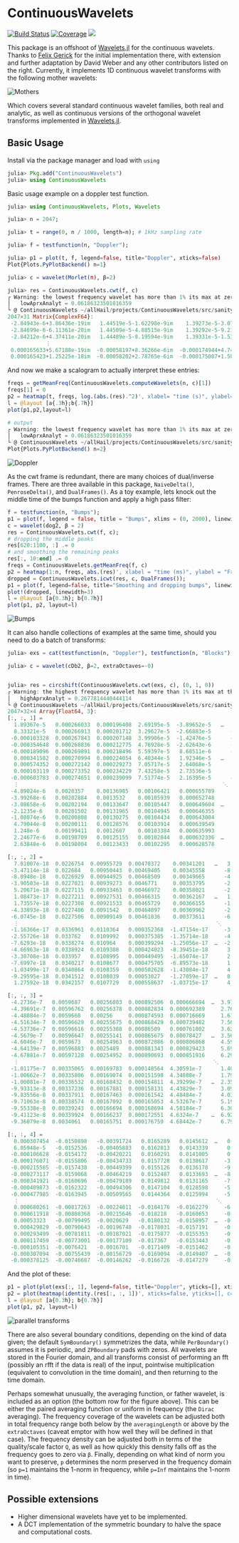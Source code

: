 # ContinuousWavelets

[![Build Status](https://travis-ci.com/dsweber2/ContinuousWavelets.jl.svg?branch=master)](https://travis-ci.com/dsweber2/ContinuousWavelets.jl)
[![Coverage](https://codecov.io/gh/dsweber2/ContinuousWavelets.jl/branch/master/graph/badge.svg)](https://codecov.io/gh/dsweber2/ContinuousWavelets.jl)
[![](https://img.shields.io/badge/docs-dev-blue.svg)](https://dsweber2.github.io/ContinuousWavelets.jl/dev/)

This package is an offshoot of [Wavelets.jl](https://github.com/JuliaDSP/Wavelets.jl) for the continuous wavelets.
Thanks to [Felix Gerick](https://github.com/fgerick) for the initial implementation there, with extension and further adaptation by David Weber and any other contributors listed on the right.
Currently, it implements 1D continuous wavelet transforms with the following mother wavelets:

![Mothers](docs/mothers.svg)

Which covers several standard continuous wavelet families, both real and analytic, as well as continuous versions of the orthogonal wavelet transforms implemented in [Wavelets.jl](https://github.com/JuliaDSP/Wavelets.jl).

## Basic Usage

Install via the package manager and load with `using`

```julia
julia> Pkg.add("ContinuousWavelets")
julia> using ContinuousWavelets
```

Basic usage example on a doppler test function.

```julia
julia> using ContinuousWavelets, Plots, Wavelets

julia> n = 2047;

julia> t = range(0, n / 1000, length=n); # 1kHz sampling rate

julia> f = testfunction(n, "Doppler");

julia> p1 = plot(t, f, legend=false, title="Doppler", xticks=false)
Plot{Plots.PyPlotBackend() n=1}

julia> c = wavelet(Morlet(π), β=2)

julia> res = ContinuousWavelets.cwt(f, c)
┌ Warning: the lowest frequency wavelet has more than 1% its max at zero, so it may not be analytic. Think carefully
│   lowAprxAnalyt = 0.06186323501016359
└ @ ContinuousWavelets ~/allHail/projects/ContinuousWavelets/src/sanityChecks.jl:6
2047×31 Matrix{ComplexF64}:
 -2.84943e-6+3.86436e-19im   1.44519e-5-1.62298e-9im    1.39273e-5-3.07331e-8im    1.08277e-5-5.36965e-8im   7.74125e-6-8.67067e-8im  …    9.29111e-5+9.88368e-5im    0.000123188+0.000115321im   0.000125192+0.000112017im   0.000109884+9.67013e-5im
 -2.84699e-6-6.11361e-20im   1.44509e-5-4.88515e-9im    1.39292e-5-9.21574e-8im    1.08334e-5-1.6091e-7im    7.75377e-6-2.59599e-7im     -0.000113733+0.000116674im  -0.000110639+0.000149352im   -9.89185e-5+0.000149589im   -8.24222e-5+0.000130545im
 -2.84212e-6+4.37411e-20im   1.44489e-5-8.19594e-9im    1.39331e-5-1.53456e-7im    1.08446e-5-2.67585e-7im    7.7787e-6-4.30934e-7im     -0.000167268-0.000109989im  -0.000189571-8.93572e-5im   -0.000180219-7.17018e-5im   -0.000153333-5.64666e-5im
            ⋮                                                                                                                         ⋱                                                                                                  ⋮
 0.000165633+5.67188e-19im  -0.00058197+8.36266e-6im  -0.000174944+4.74775e-6im  -0.000102926+3.76705e-6im  -6.69025e-5+3.10797e-6im  …   -2.52619e-6+6.30254e-8im    -2.50166e-6+3.43068e-8im    -2.48306e-6+6.63823e-9im    -2.46986e-6-1.96881e-8im
 0.000165423+1.25225e-18im  -0.00058202+2.78765e-6im  -0.000175007+1.58289e-6im  -0.000102997+1.2562e-6im   -6.69813e-5+1.03676e-6im      -2.70744e-6+6.32005e-8im    -2.67909e-6+5.74545e-8im    -2.65444e-6+5.18306e-8im    -2.63276e-6+4.61939e-8im


```

And now we make a scalogram to actually interpret these entries:

```julia
freqs = getMeanFreq(ContinuousWavelets.computeWavelets(n, c)[1])
freqs[1] = 0
p2 = heatmap(t, freqs, log.(abs.(res).^2)', xlabel= "time (s)", ylabel="frequency (Hz)", colorbar=false, c=cgrad(:viridis, scale=:log10))
l = @layout [a{.3h};b{.7h}]
plot(p1,p2,layout=l)

# output
┌ Warning: the lowest frequency wavelet has more than 1% its max at zero, so it may not be analytic. Think carefully
│   lowAprxAnalyt = 0.06186323501016359
└ @ ContinuousWavelets ~/allHail/projects/ContinuousWavelets/src/sanityChecks.jl:6
Plot{Plots.PyPlotBackend() n=2}
```

![Doppler](/docs/doppler.svg)

As the cwt frame is redundant, there are many choices of dual/inverse frames. There are three available in this package, `NaiveDelta()`, `PenroseDelta()`, and `DualFrames()`. As a toy example, lets knock out the middle time of the bumps function and apply a high pass filter:

```julia
f = testfunction(n, "Bumps");
p1 = plot(f, legend = false, title = "Bumps", xlims = (0, 2000), linewidth = 2)
c = wavelet(dog2, β = 2)
res = ContinuousWavelets.cwt(f, c);
# dropping the middle peaks
res[620:1100, :] .= 0
# and smoothing the remaining peaks
res[:, 10:end] .= 0
freqs = ContinuousWavelets.getMeanFreq(f, c)
p2 = heatmap(1:n, freqs, abs.(res)', xlabel = "time (ms)", ylabel = "Frequency (Hz)", colorbar = false, c = :viridis)
dropped = ContinuousWavelets.icwt(res, c, DualFrames());
p1 = plot(f, legend=false, title="Smoothing and dropping bumps", linewidth=2)
plot!(dropped, linewidth=3)
l = @layout [a{0.3h}; b{0.7h}]
plot(p1, p2, layout=l)
```

![Bumps](/docs/bumps.svg)

It can also handle collections of examples at the same time, should you need to do a batch of transforms:

```julia
julia> exs = cat(testfunction(n, "Doppler"), testfunction(n, "Blocks"), testfunction(n, "Bumps"), testfunction(n, "HeaviSine"), dims=2);

julia> c = wavelet(cDb2, β=2, extraOctaves=-0)


julia> res = circshift(ContinuousWavelets.cwt(exs, c), (0, 1, 0))
┌ Warning: the highest frequency wavelet has more than 1% its max at the end, so it may not be analytic. Think carefully
│   highAprxAnalyt = 0.2677814440444114
└ @ ContinuousWavelets ~/allHail/projects/ContinuousWavelets/src/sanityChecks.jl:10
2047×32×4 Array{Float64, 3}:
[:, :, 1] =
  1.89367e-5   0.000266033  0.000196408  2.69195e-5  -3.89652e-5   …   0.000121129   9.23682e-5    4.6727e-5     2.99983e-6
  8.33321e-5   0.000266913  0.000201712  3.29627e-5  -2.66883e-5      -1.90633e-5    3.35839e-7    1.56557e-5   -4.46419e-5
 -0.000103328  0.000267843  0.000207148  3.99906e-5  -1.42476e-5      -0.000169306  -0.000138073  -8.95268e-5   -0.000218151
 -0.000354648  0.000268836  0.000212775  4.76928e-5  -2.62643e-6      -0.000225955  -0.000244553  -0.000251492  -0.000256004
 -0.000189096  0.000269891  0.000218496  5.59397e-5   8.68511e-6      -8.89207e-5   -0.000139912  -0.000206374   5.48004e-5
  0.000341582  0.000270994  0.000224054  6.40344e-5   1.92346e-5   …   0.000160383   0.000155859   0.000132569   0.000428554
  0.000574352  0.000272142  0.000229273  7.05717e-5   2.64068e-5       0.000274473   0.000342921   0.000418284   0.000352239
  0.000103119  0.000273352  0.000234229  7.43258e-5   2.73536e-5       9.54274e-5    0.000158369   0.000244307  -0.000205831
 -0.000603783  0.000274651  0.000239099  7.51774e-5   2.16395e-5      -0.000232655  -0.000259222  -0.000284486  -0.000639977
  ⋮                                                                ⋱                               ⋮
 -4.89024e-6   0.0020357    0.00136985   0.00106421   0.000655789      2.36209e-6    6.41261e-7    1.37549e-6    1.01282e-6
 -3.99268e-6   0.00202884   0.0013532    0.00105939   0.000652748      2.63171e-6    9.60498e-7    1.47322e-6    1.13924e-6
 -3.08658e-6   0.00202194   0.00133647   0.00105447   0.000649604  …   3.00328e-6    1.37656e-6    1.66221e-6    1.36753e-6
 -2.1235e-6    0.00201502   0.00131965   0.00104945   0.000646355      3.48171e-6    1.90218e-6    1.96868e-6    1.72503e-6
 -1.08074e-6   0.00200808   0.00130275   0.00104434   0.000643004      4.06464e-6    2.53947e-6    2.40611e-6    2.2242e-6
  4.79044e-8   0.00200111   0.00128576   0.00103914   0.000639549      4.7377e-6     3.28078e-6    2.97486e-6    2.86052e-6
  1.248e-6     0.00199411   0.0012687    0.00103384   0.000635993      5.35474e-6    4.03275e-6    3.66092e-6    3.49912e-6
  2.24677e-6   0.00198709   0.00125155   0.00102844   0.000632336  …   5.66737e-6    4.55137e-6    4.24042e-6    3.80685e-6
  2.63848e-6   0.00198004   0.00123433   0.00102295   0.000628578      5.49586e-6    4.58582e-6    4.3791e-6     3.47575e-6

[:, :, 2] =
  7.81007e-18  0.0226754  0.00955729  0.00470372    0.00341201   …   3.57962e-18   9.32869e-18   3.03725e-18   3.68809e-18
 -3.47114e-18  0.022684   0.00950443  0.00469405    0.00345558      -8.67785e-19   1.73557e-18  -1.73557e-18  -3.47114e-18
 -8.8948e-18   0.0226929  0.00944925  0.00468509    0.00349665      -4.33893e-18  -8.67785e-19  -9.11175e-18  -5.64061e-18
 -3.90503e-18  0.0227021  0.00939273  0.0046771     0.00353795      -2.60336e-18  -4.33893e-18  -7.81007e-18   1.73557e-18
  5.20671e-18  0.0227115  0.00933463  0.00466972    0.00358021      -2.16946e-18   1.30168e-18  -4.77282e-18   6.72534e-18
  1.08473e-17  0.0227211  0.00927531  0.00466315    0.00362167   …   1.73557e-18   2.60336e-18   5.20671e-18   4.33893e-18
  1.73557e-18  0.0227308  0.00921533  0.00465729    0.00366155      -1.84404e-18   3.68809e-18  -2.16946e-19  -1.54574e-18
 -4.33893e-18  0.0227406  0.0091542   0.00464097    0.00369962      -2.38641e-18   2.16946e-18  -4.12198e-18  -9.11175e-18
 -6.0745e-18   0.0227506  0.00909149  0.00461836    0.00373611      -6.29144e-18  -2.16946e-18  -6.94228e-18  -3.47114e-18
  ⋮                                                              ⋱                               ⋮
 -1.16366e-17  0.0336961  0.0110364   0.000352368  -1.47154e-17     -3.58179e-18  -1.07746e-17  -1.02248e-17  -6.74285e-18
 -2.55726e-18  0.033762   0.0109992   0.000375385  -1.35714e-18     -4.72663e-19  -6.52154e-18  -3.90631e-18  -4.61867e-18
 -7.6293e-18   0.0338274  0.010964    0.000399294  -1.25056e-17  …  -2.32007e-18  -6.17772e-18  -2.21136e-18  -5.25095e-18
 -4.66963e-18  0.0338924  0.0109308   0.000424023  -8.39451e-18      3.2299e-18   -1.83791e-18   6.90007e-19  -4.72535e-18
 -3.30708e-18  0.033957   0.0108995   0.000449495  -1.65074e-17      2.13675e-18  -3.22622e-18   4.58688e-19  -7.19358e-18
 -7.6997e-18   0.0340217  0.0108677   0.000475705  -6.89573e-18      1.24614e-18  -4.3671e-18   -3.49203e-18  -6.23824e-18
 -1.03499e-17  0.0340864  0.0108359   0.000502628  -1.43084e-17      4.5178e-18   -1.82058e-18   9.12161e-19  -5.50979e-18
 -9.29595e-18  0.0341512  0.0108039   0.00053027   -1.27059e-17  …   8.83625e-19  -6.65106e-18  -3.40533e-18  -3.84208e-19
  1.27592e-18  0.0342157  0.0107729   0.000558637  -1.03715e-17      4.50903e-18  -1.1533e-18    4.21959e-18  -1.7043e-18

[:, :, 3] =
 -4.2736e-7   0.0059687   0.00256803  0.000892506  0.000666694  …  3.97814e-8   2.49033e-8   -3.38814e-8  4.47839e-8  1.86209e-8
 -4.39691e-7  0.00596762  0.00256378  0.000882834  0.000692389     2.76986e-8   1.21816e-8   -4.59854e-8  3.30771e-8  7.78201e-9
 -4.48084e-7  0.0059668   0.00256     0.000874593  0.000716669     1.61823e-8   7.4973e-10   -5.67431e-8  2.24685e-8  2.3172e-9
 -4.51634e-7  0.00596629  0.00255675  0.000868429  0.000739482     7.56909e-9  -6.89343e-9   -6.29884e-8  1.71253e-8  2.13432e-9
 -4.53736e-7  0.00596616  0.00255388  0.00086509   0.000761802     3.629e-9    -9.79742e-9   -6.45768e-8  1.66027e-8  3.47374e-9
 -4.5679e-7   0.00596647  0.00255141  0.000865675  0.00078427   …  3.56186e-9  -9.58071e-9   -6.39968e-8  1.76824e-8  4.08017e-9
 -4.6046e-7   0.0059673   0.00254963  0.000872086  0.000806868     4.59725e-9  -8.70368e-9   -6.31675e-8  1.84952e-8  4.09172e-9
 -4.64139e-7  0.00596883  0.0025489   0.000881343  0.000829423     5.69239e-9  -8.10867e-9   -6.30668e-8  1.88061e-8  4.06813e-9
 -4.67881e-7  0.00597128  0.00254952  0.000890693  0.000851916     6.29758e-9  -8.02414e-9   -6.36202e-8  1.89465e-8  4.11435e-9
  ⋮                                                             ⋱                                         ⋮
 -1.01175e-7  0.00335065  0.00169783  0.000148564  4.30591e-7      1.40432e-9  -8.62501e-10  -1.39044e-8  3.85114e-9  6.29523e-10
 -1.00662e-7  0.00335806  0.00169074  0.000151598  4.34888e-7      1.79613e-9  -5.78987e-10  -1.36661e-8  3.88963e-9  6.9526e-10
 -1.00081e-7  0.00336532  0.00168432  0.000154811  4.39299e-7   …  2.35374e-9  -1.32135e-10  -1.32681e-8  4.06365e-9  9.21894e-10
 -9.93313e-8  0.00337236  0.00167881  0.000158131  4.43829e-7      3.09208e-9   5.0037e-10   -1.26779e-8  4.42412e-9  1.36627e-9
 -9.83556e-8  0.00337911  0.00167463  0.000161542  4.48484e-7      4.03282e-9   1.34162e-9   -1.18702e-8  5.00834e-9  2.07275e-9
 -9.71063e-8  0.00338574  0.00167092  0.000165053  4.53267e-7      5.19836e-9   2.41717e-9   -1.08147e-8  5.84663e-9  3.0828e-9
 -9.55338e-8  0.00339243  0.00166694  0.000168694  4.58184e-7      6.30957e-9   3.49447e-9   -9.63413e-9  6.97634e-9  4.19423e-9
 -9.41123e-8  0.00339924  0.00166237  0.000172551  4.6324e-7    …  6.92345e-9   4.12867e-9   -8.75924e-9  8.01012e-9  4.78652e-9
 -9.36079e-8  0.0034061   0.00165751  0.000176759  4.68442e-7      6.79732e-9   3.9998e-9    -8.6509e-9   8.3188e-9   4.24252e-9

[:, :, 4] =
  0.000307454  -0.0150898   -0.00391724   0.0165289   0.0145612  …   0.000601507   0.000528795   0.000541871   0.000301757
  6.05948e-5   -0.0152536   -0.00405883   0.0162813   0.0143339      0.000347251   0.000286288   0.000307363   8.45503e-5
 -0.000106628  -0.0154172   -0.00420221   0.0160291   0.0141005      0.000118658   7.07121e-5    9.46531e-5   -2.5274e-5
 -0.000176071  -0.0155806   -0.00434733   0.0157728   0.0138617     -3.4245e-5    -5.45697e-5   -1.28804e-5   -2.95235e-5
 -0.000215585  -0.0157438   -0.00449399   0.0155126   0.0136178     -9.24075e-5   -8.66309e-5   -2.40997e-5   -3.35174e-6
 -0.000273117  -0.0159068   -0.00464219   0.0152487   0.0133693  …  -8.81642e-5   -7.52024e-5   -3.33285e-6    8.1492e-6
 -0.000341921  -0.0160696   -0.00479189   0.0149812   0.0131165     -7.06997e-5   -5.86549e-5    1.20476e-5    7.73542e-6
 -0.000409873  -0.0162322   -0.00494306   0.0147104   0.0128598     -5.88572e-5   -5.65403e-5    1.73367e-5    6.59563e-6
 -0.000477985  -0.0163945   -0.00509565   0.0144364   0.0125994     -5.72081e-5   -6.73706e-5    1.91596e-5    6.82771e-6
  ⋮                                                              ⋱                               ⋮
  0.000680261  -0.00817263  -0.00224811  -0.0184176  -0.0162279     -6.55108e-5    8.64965e-5   -2.28035e-5    7.23463e-7
  0.000611918  -0.00808368  -0.00215646  -0.018218   -0.0160653     -0.000106729   5.28847e-5   -2.86981e-5   -8.84735e-6
  0.00053323   -0.00799495  -0.0020629   -0.0180132  -0.0158957  …  -0.000171303  -3.66063e-6   -5.39545e-5   -4.14279e-5
  0.000429829  -0.00790643  -0.00196748  -0.0178031  -0.0157191     -0.000262417  -8.7768e-5    -0.000105853  -0.000105146
  0.000293499  -0.00781811  -0.00187021  -0.0175877  -0.0155353     -0.000383364  -0.000203043  -0.000189723  -0.000206338
  0.000117459  -0.00773001  -0.00177109  -0.017367   -0.0153443     -0.000537781  -0.000353818  -0.00030989   -0.000350925
 -0.000105351  -0.0076421   -0.0016701   -0.0171409  -0.0151462     -0.000692387  -0.000522514  -0.000471683  -0.000509964
 -0.000307094  -0.00755439  -0.00156729  -0.0169094  -0.0149407  …  -0.000783526  -0.000647484  -0.000619672  -0.000594673
 -0.000378125  -0.00746687  -0.00146262  -0.0166726  -0.0147279     -0.000765417  -0.000662793  -0.000663838  -0.00051676
```

And the plot of these:

```julia
p1 = plot(plot(exs[:, 1], legend=false, title="Doppler", yticks=[], xticks=[], linewidth=2), plot(exs[:, 2], legend=false, title="Blocks", yticks=[], xticks=[], linewidth=2), plot(exs[:, 3], legend=false, title="Bumps", yticks=[], xticks=[], linewidth=2), plot(exs[:, 4], legend=false, title="HeaviSine", yticks=[], xticks=[], linewidth=2), layout=(1, 4))
p2 = plot(heatmap(identity.(res[:, :, 1])', xticks=false, yticks=[], c=:viridis, colorbar=false), heatmap(identity.(res[:, :, 2])', xticks=false, yticks=[], c=:viridis, colorbar=false), heatmap(identity.(res[:, :, 3])', xticks=false, yticks=[], c=:viridis, colorbar=false), heatmap(identity.(res[:, :, 4])', xticks=false, yticks=[], c=:viridis, colorbar=false), layout=(1, 4))
l = @layout [a{0.3h}; b{0.7h}]
plot(p1, p2, layout=l)
```

![parallel transforms](/docs/multiEx.svg)

There are also several boundary conditions, depending on the kind of data given; the default `SymBoundary()` symmetrizes the data, while `PerBoundary()` assumes it is periodic, and `ZPBoundary` pads with zeros.
All wavelets are stored in the Fourier domain, and all transforms consist of performing an fft (possibly an rfft if the data is real) of the input, pointwise multiplication (equivalent to convolution in the time domain), and then returning to the time domain.

Perhaps somewhat unusually, the averaging function, or father wavelet, is included as an option (the bottom row for the figure above). This can be either the paired averaging function or uniform in frequency (the `Dirac` averaging). The frequency coverage of the wavelets can be adjusted both in total frequency range both below by the `averagingLength` or above by the `extraOctaves` (caveat emptor with how well they will be defined in that case). The frequency density can be adjusted both in terms of the quality/scale factor `Q`, as well as how quickly this density falls off as the frequency goes to zero via `β`. Finally, depending on what kind of norm you want to preserve, `p` determines the norm preserved in the frequency domain (so `p=1` maintains the 1-norm in frequency, while `p=Inf` maintains the 1-norm in time).

## Possible extensions

- Higher dimensional wavelets have yet to be implemented.
- A DCT implementation of the symmetric boundary to halve the space and computational costs.
